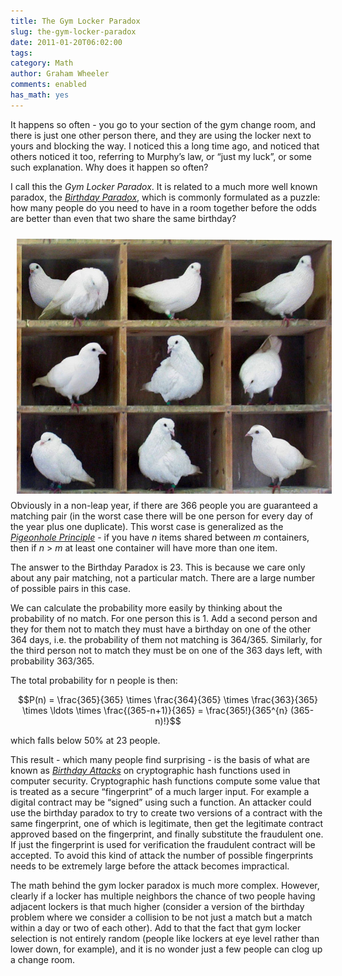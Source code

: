 ```yaml
---
title: The Gym Locker Paradox
slug: the-gym-locker-paradox
date: 2011-01-20T06:02:00
tags: 
category: Math
author: Graham Wheeler
comments: enabled
has_math: yes
---
```


It happens so often - you go to your section of the gym change room, and
there is just one other person there, and they are using the locker next
to yours and blocking the way. I noticed this a long time ago, and
noticed that others noticed it too, referring to Murphy’s law, or “just
my luck”, or some such explanation. Why does it happen so often?

I call this the *Gym Locker Paradox*. It is related to a much more well
known paradox, the *[Birthday
Paradox](http://en.wikipedia.org/wiki/Birthday_paradox)*, which is
commonly formulated as a puzzle: how many people do you need to have in
a room together before the odds are better than even that two share the
same birthday?
<!-- TEASER_END -->

<img src="/img/740px-TooManyPigeons.jpg" style="float:left;margin:10px" />

Obviously in a non-leap year, if there are 366 people you are guaranteed
a matching pair (in the worst case there will be one person for every
day of the year plus one duplicate). This worst case is generalized as
the *[Pigeonhole
Principle](http://en.wikipedia.org/wiki/Pigeonhole_principle)* - if you
have *n* items shared between *m* containers, then if *n* \> *m* at
least one container will have more than one item.

The answer to the Birthday Paradox is 23. This is because we care only
about any pair matching, not a particular match. There are a large
number of possible pairs in this case.

We can calculate the probability more easily by thinking about the
probability of no match. For one person this is 1. Add a second person
and they for them not to match they must have a birthday on one of the
other 364 days, i.e. the probability of them not matching is 364/365.
Similarly, for the third person not to match they must be on one of the
363 days left, with probability 363/365.

The total probability for n people is then:

$$P(n) = \frac{365}{365} \times \frac{364}{365} \times
\frac{363}{365} \times \ldots \times \frac{(365-n+1)}{365} =
\frac{365!}{365^{n} (365-n)!}$$

which falls below 50% at 23 people.

This result - which many people find surprising - is the basis of what
are known as *[Birthday
Attacks](http://en.wikipedia.org/wiki/Birthday_attack)* on cryptographic
hash functions used in computer security. Cryptographic hash functions
compute some value that is treated as a secure “fingerprint” of a much
larger input. For example a digital contract may be “signed” using such
a function. An attacker could use the birthday paradox to try to create
two versions of a contract with the same fingerprint, one of which is
legitimate, then get the legitimate contract approved based on the
fingerprint, and finally substitute the fraudulent one. If just the
fingerprint is used for verification the fraudulent contract will be
accepted. To avoid this kind of attack the number of possible
fingerprints needs to be extremely large before the attack becomes
impractical.

The math behind the gym locker paradox is much more complex. However,
clearly if a locker has multiple neighbors the chance of two people
having adjacent lockers is that much higher (consider a version of the
birthday problem where we consider a collision to be not just a match
but a match within a day or two of each other). Add to that the fact
that gym locker selection is not entirely random (people like lockers at
eye level rather than lower down, for example), and it is no wonder just
a few people can clog up a change room.
